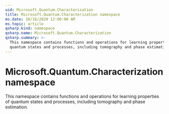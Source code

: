 ```yaml
---
uid: Microsoft.Quantum.Characterization
title: Microsoft.Quantum.Characterization namespace
ms.date: 10/16/2020 12:00:00 AM
ms.topic: article
qsharp.kind: namespace
qsharp.name: Microsoft.Quantum.Characterization
qsharp.summary: >-
  This namespace contains functions and operations for learning properties of
  quantum states and processes, including tomography and phase estimation.
---
```


# Microsoft.Quantum.Characterization namespace

This namespace contains functions and operations for learning properties ofquantum states and processes, including tomography and phase estimation.

